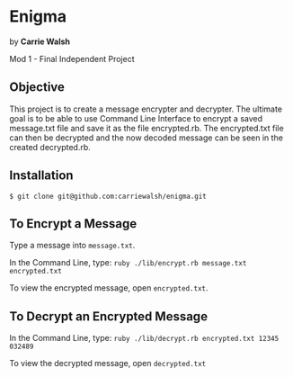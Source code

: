 # Enigma
by **Carrie Walsh**

Mod 1 - Final Independent Project

## Objective
This project is to create a message encrypter and decrypter. The ultimate goal is to be able to use Command Line Interface to encrypt a saved message.txt file and save it as the file encrypted.rb. The encrypted.txt file can then be decrypted and the now decoded message can be seen in the created decrypted.rb.

## Installation
`$ git clone git@github.com:carriewalsh/enigma.git`

## To Encrypt a Message
Type a message into `message.txt`.

In the Command Line, type:
`ruby ./lib/encrypt.rb message.txt encrypted.txt`

To view the encrypted message, open `encrypted.txt`.

## To Decrypt an Encrypted Message
In the Command Line, type:
`ruby ./lib/decrypt.rb encrypted.txt 12345 032489`

To view the decrypted message, open `decrypted.txt`
